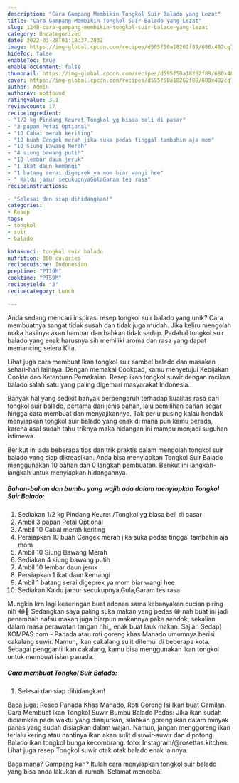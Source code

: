 ```yaml
---
description: "Cara Gampang Membikin Tongkol Suir Balado yang Lezat"
title: "Cara Gampang Membikin Tongkol Suir Balado yang Lezat"
slug: 1248-cara-gampang-membikin-tongkol-suir-balado-yang-lezat
category: Uncategorized
date: 2022-03-28T01:18:37.283Z
image: https://img-global.cpcdn.com/recipes/d595f50a18262f89/680x482cq70/tongkol-suir-balado-foto-resep-utama.jpg
hideToc: false
enableToc: true
enableTocContent: false
thumbnail: https://img-global.cpcdn.com/recipes/d595f50a18262f89/680x482cq70/tongkol-suir-balado-foto-resep-utama.jpg
cover: https://img-global.cpcdn.com/recipes/d595f50a18262f89/680x482cq70/tongkol-suir-balado-foto-resep-utama.jpg
author: Admin
authorAv: notfound
ratingvalue: 3.1
reviewcount: 17
recipeingredient:
- "1/2 kg Pindang Keuret Tongkol yg biasa beli di pasar"
- "3 papan Petai Optional"
- "10 Cabai merah keriting"
- "10 buah Cengek merah jika suka pedas tinggal tambahin aja mom"
- "10 Siung Bawang Merah"
- "4 siung bawang putih"
- "10 lembar daun jeruk"
- "1 ikat daun kemangi"
- "1 batang serai digeprek ya mom biar wangi hee"
- " Kaldu jamur secukupnyaGulaGaram tes rasa"
recipeinstructions:

- "Selesai dan siap dihidangkan!"
categories:
- Resep
tags:
- tongkol
- suir
- balado

katakunci: tongkol suir balado 
nutrition: 300 calories
recipecuisine: Indonesian
preptime: "PT19M"
cooktime: "PT59M"
recipeyield: "3"
recipecategory: Lunch

---
```





Anda sedang mencari inspirasi resep tongkol suir balado yang unik? Cara membuatnya sangat tidak susah dan tidak juga mudah. Jika keliru mengolah maka hasilnya akan hambar dan bahkan tidak sedap. Padahal tongkol suir balado yang enak harusnya sih memiliki aroma dan rasa yang dapat memancing selera Kita.





Lihat juga cara membuat Ikan tongkol suir sambel balado dan masakan sehari-hari lainnya. Dengan memakai Cookpad, kamu menyetujui Kebijakan Cookie dan Ketentuan Pemakaian. Resep ikan tongkol suwir dengan racikan balado salah satu yang paling digemari masyarakat Indonesia..

Banyak hal yang sedikit banyak berpengaruh terhadap kualitas rasa dari tongkol suir balado, pertama dari jenis bahan, lalu pemilihan bahan segar hingga cara membuat dan menyajikannya. Tak perlu pusing kalau hendak menyiapkan tongkol suir balado yang enak di mana pun kamu berada, karena asal sudah tahu triknya maka hidangan ini mampu menjadi suguhan istimewa.






Berikut ini ada beberapa tips dan trik praktis dalam mengolah tongkol suir balado yang siap dikreasikan. Anda bisa menyiapkan Tongkol Suir Balado menggunakan 10 bahan dan 0 langkah pembuatan. Berikut ini langkah-langkah untuk menyiapkan hidangannya.

<!--inarticleads1-->

##### Bahan-bahan dan bumbu yang wajib ada dalam menyiapkan Tongkol Suir Balado:

1. Sediakan 1/2 kg Pindang Keuret /Tongkol yg biasa beli di pasar
1. Ambil 3 papan Petai Optional
1. Ambil 10 Cabai merah keriting
1. Persiapkan 10 buah Cengek merah jika suka pedas tinggal tambahin aja mom
1. Ambil 10 Siung Bawang Merah
1. Sediakan 4 siung bawang putih
1. Ambil 10 lembar daun jeruk
1. Persiapkan 1 ikat daun kemangi
1. Ambil 1 batang serai digeprek ya mom biar wangi hee
1. Sediakan  Kaldu jamur secukupnya,Gula,Garam tes rasa


Mungkin krn lagi keseringan buat adonan sama kebanyakan cucian piring nih 😂🤭 Sedangkan saya paling suka makan yang pedes 😁 nah buat ini jadi penambah nafsu makan juga biarpun makannya pake sendok, sekalian dalam masa perawatan tangan hhi,, enak buat lauk makan. Sajian Sedap) KOMPAS.com - Panada atau roti goreng khas Manado umumnya berisi cakalang suwir. Namun, ikan cakalang sulit ditemui di beberapa kota. Sebagai pengganti ikan cakalang, kamu bisa menggunakan ikan tongkol untuk membuat isian panada. 

<!--inarticleads2-->

##### Cara membuat Tongkol Suir Balado:


1. Selesai dan siap dihidangkan!

Baca juga: Resep Panada Khas Manado, Roti Goreng Isi Ikan buat Camilan. Cara Membuat Ikan Tongkol Suwir Bumbu Balado Pedas: Jika ikan sudah didiamkan pada waktu yang dianjurkan, silahkan goreng ikan dalam minyak panas yang sudah disiapkan dalam wajan. Namun, jangan menggoreng ikan terlalu kering atau nantinya ikan akan sulit disuwir-suwir dan dipotong. Balado ikan tongkol bunga kecombrang. foto: Instagram/@rosettas.kitchen. Lihat juga resep Tongkol suwir otak otak balado enak lainnya. 

Bagaimana? Gampang kan? Itulah cara menyiapkan tongkol suir balado yang bisa anda lakukan di rumah. Selamat mencoba!
